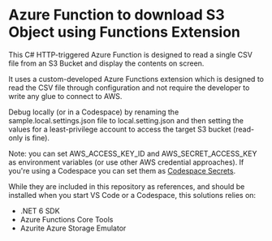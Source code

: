 # Azure Function to download S3 Object using Functions Extension

This C# HTTP-triggered Azure Function is designed to read a single CSV file from an S3 Bucket and display the contents on screen.

It uses a custom-developed Azure Functions extension which is designed to read the CSV file through configuration and not require the developer to write any glue to connect to AWS.

Debug locally (or in a Codespace) by renaming the sample.local.settings.json file to local.setting.json and then setting the values for a least-privilege account to access the target S3 bucket (read-only is fine).

Note: you can set AWS_ACCESS_KEY_ID and AWS_SECRET_ACCESS_KEY as environment variables (or use other AWS credential approaches). If you're using a Codespace you can set them as [Codespace Secrets](https://docs.github.com/en/codespaces/managing-your-codespaces/managing-encrypted-secrets-for-your-codespaces).

While they are included in this repository as references, and should be installed when you start VS Code or a Codespace, this solutions relies on:

- .NET 6 SDK
- Azure Functions Core Tools
- Azurite Azure Storage Emulator
